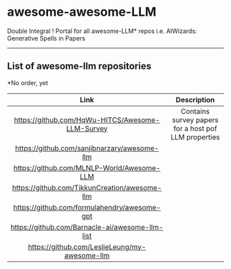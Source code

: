 # awesome-awesome-LLM
Double Integral ! Portal for all awesome-LLM* repos i.e. AIWizards: Generative Spells in Papers
***
## List of awesome-llm repositories
*No order, yet
   
| Link | Description | 
| :-: | :-: |
| https://github.com/HqWu-HITCS/Awesome-LLM-Survey | Contains survey papers for a host pof LLM properties |
| https://github.com/sanjibnarzary/awesome-llm | |
| https://github.com/MLNLP-World/Awesome-LLM | |
| https://github.com/TikkunCreation/awesome-llm | |
| https://github.com/formulahendry/awesome-gpt | |
| https://github.com/Barnacle-ai/awesome-llm-list | |
| https://github.com/LeslieLeung/my-awesome-llm | |

